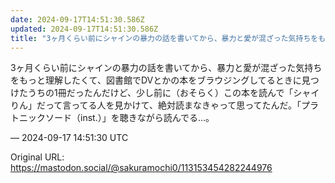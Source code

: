 ```yaml
---
date: 2024-09-17T14:51:30.586Z
updated: 2024-09-17T14:51:30.586Z
title: "3ヶ月くらい前にシャインの暴力の話を書いてから、暴力と愛が混ざった気持ちをもっと[...]"
---
```


<p>3ヶ月くらい前にシャインの暴力の話を書いてから、暴力と愛が混ざった気持ちをもっと理解したくて、図書館でDVとかの本をブラウジングしてるときに見つけたうちの1冊だったんだけど、少し前に（おそらく）この本を読んで「シャイりん」だって言ってる人を見かけて、絶対読まなきゃって思ってたんだ。「プラトニックソード（inst.）」を聴きながら読んでる…。</p>

&mdash; 2024-09-17 14:51:30 UTC

Original URL: https://mastodon.social/@sakuramochi0/113153454282244976

